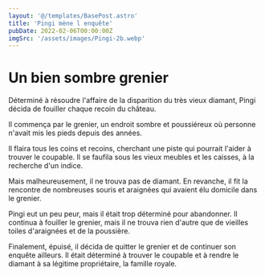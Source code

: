 ```yaml
---
layout: '@/templates/BasePost.astro'
title: 'Pingi mène l enquête'
pubDate: 2022-02-06T00:00:00Z
imgSrc: '/assets/images/Pingi-2b.webp'
---
```

# Un bien sombre grenier

Déterminé à résoudre l'affaire de la disparition du très vieux diamant, Pingi décida de fouiller chaque recoin du château.

Il commença par le grenier, un endroit sombre et poussiéreux où personne n'avait mis les pieds depuis des années.

Il flaira tous les coins et recoins, cherchant une piste qui pourrait l'aider à trouver le coupable. Il se faufila sous les vieux meubles et les caisses, à la recherche d'un indice.

Mais malheureusement, il ne trouva pas de diamant. En revanche, il fit la rencontre de nombreuses souris et araignées qui avaient élu domicile dans le grenier.

Pingi eut un peu peur, mais il était trop déterminé pour abandonner. Il continua à fouiller le grenier, mais il ne trouva rien d'autre que de vieilles toiles d'araignées et de la poussière.

Finalement, épuisé, il décida de quitter le grenier et de continuer son enquête ailleurs. Il était déterminé à trouver le coupable et à rendre le diamant à sa légitime propriétaire, la famille royale.

